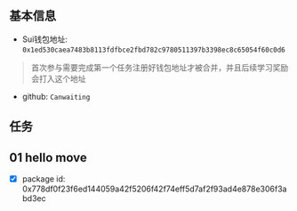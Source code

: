 ## 基本信息
- Sui钱包地址: `0x1ed530caea7483b8113fdfbce2fbd782c9780511397b3398ec8c65054f60c0d6`
> 首次参与需要完成第一个任务注册好钱包地址才被合并，并且后续学习奖励会打入这个地址
- github: `Canwaiting`

## 任务

##   01 hello move  
- [x] package id: 0x778df0f23f6ed144059a42f5206f42f74eff5d7af2f93ad4e878e306f3abd3ec
